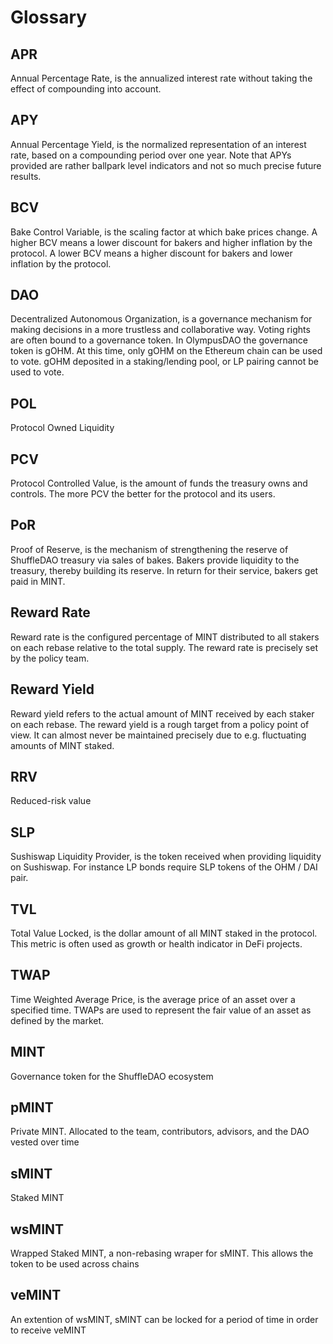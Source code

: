 # Glossary 
## APR
Annual Percentage Rate, is the annualized interest rate without taking the effect of compounding into account.
 
## APY 
Annual Percentage Yield, is the normalized representation of an interest rate, based on a compounding period over one year. Note that APYs provided are rather ballpark level indicators and not so much precise future results.

## BCV 
Bake Control Variable, is the scaling factor at which bake prices change. A higher BCV means a lower discount for bakers and higher inflation by the protocol. A lower BCV means a higher discount for bakers and lower inflation by the protocol.

## DAO 
Decentralized Autonomous Organization, is a governance mechanism for making decisions in a more trustless and collaborative way. Voting rights are often bound to a governance token. In OlympusDAO the governance token is gOHM. At this time, only gOHM on the Ethereum chain can be used to vote. gOHM deposited in a staking/lending pool, or LP pairing cannot be used to vote.

## POL 
Protocol Owned Liquidity 

## PCV 
Protocol Controlled Value, is the amount of funds the treasury owns and controls. The more PCV the better for the protocol and its users.

## PoR 
Proof of Reserve, is the mechanism of strengthening the reserve of ShuffleDAO treasury via sales of bakes. Bakers provide liquidity to the treasury, thereby building its reserve. In return for their service, bakers get paid in MINT.

## Reward Rate
Reward rate is the configured percentage of MINT distributed to all stakers on each rebase relative to the total supply. The reward rate is precisely set by the policy team.

## Reward Yield 
Reward yield refers to the actual amount of MINT received by each staker on each rebase. The reward yield is a rough target from a policy point of view. It can almost never be maintained precisely due to e.g. fluctuating amounts of MINT staked.

## RRV 
Reduced-risk value 

## SLP 
Sushiswap Liquidity Provider, is the token received when providing liquidity on Sushiswap. For instance LP bonds require SLP tokens of the OHM / DAI pair.

## TVL 
Total Value Locked, is the dollar amount of all MINT staked in the protocol. This metric is often used as growth or health indicator in DeFi projects.

## TWAP
Time Weighted Average Price, is the average price of an asset over a specified time. TWAPs are used to represent the fair value of an asset as defined by the market.

## MINT 
Governance token for the ShuffleDAO ecosystem

## pMINT 
Private MINT. Allocated to the team, contributors, advisors, and the DAO vested over time 

## sMINT 
Staked MINT 

## wsMINT 
Wrapped Staked MINT, a non-rebasing wraper for sMINT. This allows the token to be used across chains 

## veMINT 
An extention of wsMINT, sMINT can be locked for a period of time in order to receive veMINT 
